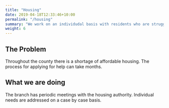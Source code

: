 ```yaml
---
title: "Housing"
date: 2019-04-18T12:33:46+10:00
permalink: "/housing"
summary: "We work on an individudal basis with residents who are struggling to find housing."
weight: 6
---
```


## The Problem

Throughout the county there is a shortage of affordable housing. The process for applying for help can take months. 

## What we are doing

The branch has periodic meetings with the housing authority.  Individual needs are addressed on a case by case basis. 
